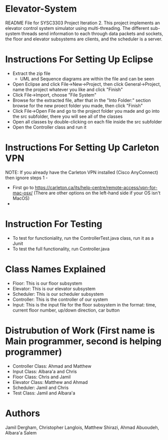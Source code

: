 # Elevator-System

README File for SYSC3303 Project Iteration 2. This project implements an elevator control system simulator using multi-threading. The different sub-system threads send information to each through data packets and sockets, the floor and elevator subsystems are clients, and the scheduler is a server.

# Instructions For Setting Up Eclipse
-  Extract the zip file
    - UML and Sequence diagrams are within the file and can be seen
- Open Eclipse and click File->New->Project, then click General->Project, name the project whatever you like and click "Finish"
- Click File->Import, choose "File System"
- Browse for the extracted file, after that in the "Into Folder:" section browse for the new proect folder you made, then click "Finish"
- Click File->Open File and go to the project folder you made and go into the src subfolder, there you will see all of the classes
- Open all classes by double-clicking on each file inside the src subfolder
- Open the Controller class and run it

# Instructions For Setting Up Carleton VPN
NOTE: If you already have the Carleton VPN installed (Cisco AnyConnect) then ignore steps 1 - 
- First go to https://carleton.ca/its/help-centre/remote-access/vpn-for-mac-osx/ (There are other options on the left-hand side if your OS isn't MacOS)
- 

# Instruction For Testing
- To test for functioniality, run the ControllerTest.java class, run it as a Junit
- To test the full functionality, run Controller.java

# Class Names Explained
- Floor: This is our floor subsystem
- Elevator: This is our elevator subsystem
- Scheduler: This is our scheduler subsystem
- Controller: This is the controller of our system
- Input: This is the input file for the floor subsystem in the format: time, current floor number, up/down direction, car button

# Distrubution of Work (First name is Main programmer, second is helping programmer)
- Controller Class: Ahmad and Matthew
- Input Class: Albara'a and Chris
- Floor Class: Chris and Jamil
- Elevator Class: Matthew and Ahmad
- Scheduler: Jamil and Chris
- Test Class: Jamil and Albara'a
 
# Authors
Jamil Dergham, Christopher Langlois, Matthew Shirazi, Ahmad Abuoudeh, Albara'a Salem 
